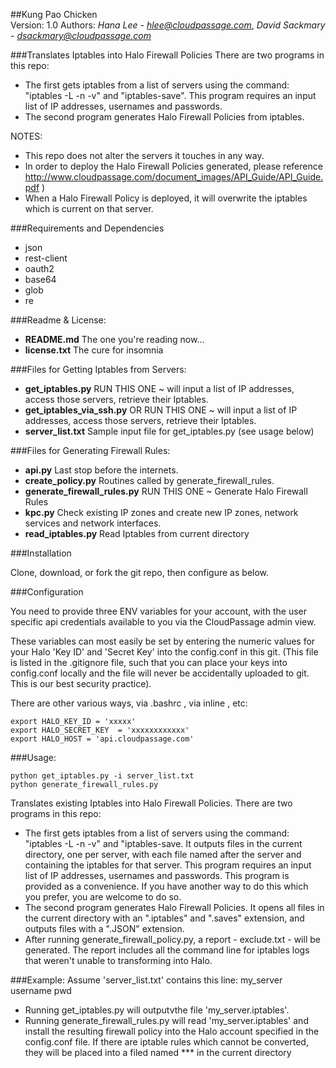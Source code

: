 ##Kung Pao Chicken  
Version: 1.0
Authors: *Hana Lee* - *hlee@cloudpassage.com*, *David Sackmary* - *dsackmary@cloudpassage.com*

###Translates Iptables into Halo Firewall Policies
There are two programs in this repo:  
* The first gets iptables from a list of servers using the command: "iptables -L -n -v" and "iptables-save".  This program requires an input list of IP addresses, usernames and passwords.  
* The second program generates Halo Firewall Policies from iptables.

NOTES:  
* This repo does not alter the servers it touches in any way.
* In order to deploy the Halo Firewall Policies generated, please reference http://www.cloudpassage.com/document_images/API_Guide/API_Guide.pdf )
* When a Halo Firewall Policy is deployed, it will overwrite the iptables which is current on that server.

###Requirements and Dependencies
* json
* rest-client
* oauth2
* base64
* glob
* re

###Readme & License:
* **README.md**   The one you're reading now...
* **license.txt**   The cure for insomnia

###Files for Getting Iptables from Servers:
* **get_iptables.py**  RUN THIS ONE ~ will input a list of IP addresses, access those servers, retrieve their Iptables.
* **get_iptables_via_ssh.py**  OR RUN THIS ONE ~ will input a list of IP addresses, access those servers, retrieve their Iptables. 
* **server_list.txt**  Sample input file for get_iptables.py  (see usage below)

###Files for Generating Firewall Rules:

* **api.py**   Last stop before the internets.
* **create_policy.py**   Routines called by generate_firewall_rules.
* **generate_firewall_rules.py**   RUN THIS ONE ~ Generate Halo Firewall Rules
* **kpc.py**   Check existing IP zones and create new IP zones, network services and network interfaces. 
* **read_iptables.py**   Read Iptables from current directory

###Installation 

Clone, download, or fork the git repo, then configure as below.

###Configuration

You need to provide three ENV variables for your account, with the user specific api credentials
available to you via the  CloudPassage admin view.

These variables can most easily be set by entering the numeric values for your Halo 'Key ID' and 'Secret Key' into the config.conf in this git.    (This file is listed in the .gitignore file, such that you can place your keys into config.conf locally and the file will never be accidentally uploaded to git.  This is our best security practice).  

There are other various ways, via .bashrc , via inline , etc:
```
export HALO_KEY_ID = 'xxxxx'
export HALO_SECRET_KEY  = 'xxxxxxxxxxxx'
export HALO_HOST = 'api.cloudpassage.com'
```

###Usage:
```
python get_iptables.py -i server_list.txt 
python generate_firewall_rules.py  
```

Translates existing Iptables into Halo Firewall Policies.  There are two programs in this repo:  
* The first gets iptables from a list of servers using the command: "iptables -L -n -v" and "iptables-save.  It outputs files in the current directory, one per server, with each file named after the server and containing the iptables for that server.  This program requires an input list of IP addresses, usernames and passwords.  This program is provided as a convenience. If you have another way to do this which you prefer, you are welcome to do so.  
* The second program generates Halo Firewall Policies.  It opens all files in the current directory with an ".iptables" and ".saves" extension, and outputs files with a ".JSON" extension.
* After running generate_firewall_policy.py, a report - exclude.txt - will be generated. The report includes all the command line for iptables logs that weren't unable to transforming into Halo.

###Example:
Assume 'server_list.txt' contains this line:  my_server username pwd
- Running get_iptables.py will outputvthe file 'my_server.iptables'.
- Running generate_firewall_rules.py will read 'my_server.iptables' and install the resulting firewall policy into the Halo account specified in the config.conf file.  If there are iptable rules which cannot be converted, they will be placed into a filed named *** in the current directory
